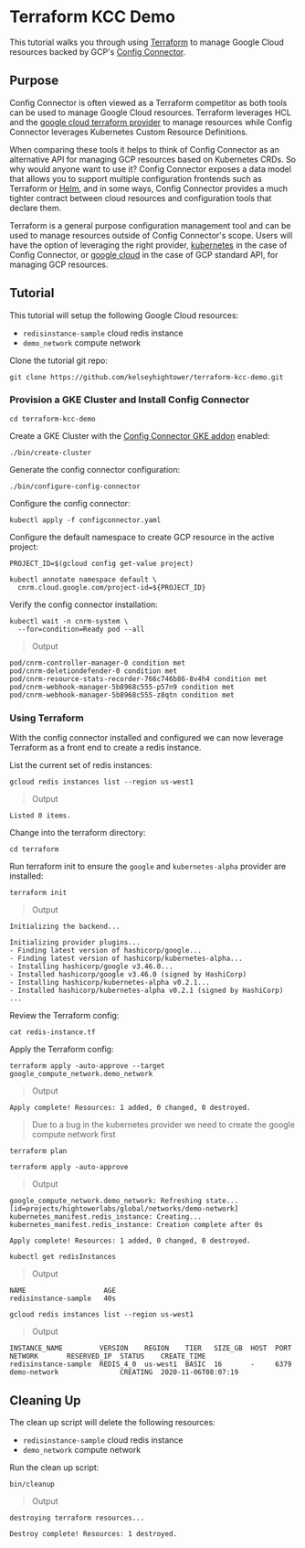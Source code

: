 # Terraform KCC Demo 

This tutorial walks you through using [Terraform](https://www.terraform.io/) to manage Google Cloud resources backed by GCP's [Config Connector](https://cloud.google.com/config-connector/docs/overview).


## Purpose

Config Connector is often viewed as a Terraform competitor as both tools can be used to manage Google Cloud resources. Terraform leverages HCL and the [google cloud terraform provider](https://registry.terraform.io/providers/hashicorp/google/latest/docs) to manage resources while Config Connector leverages Kubernetes Custom Resource Definitions.

When comparing these tools it helps to think of Config Connector as an alternative API for managing GCP resources based on Kubernetes CRDs. So why would anyone want to use it? Config Connector exposes a data model that allows you to support multiple configuration frontends such as Terraform or [Helm](https://helm.sh/), and in some ways, Config Connector provides a much tighter contract between cloud resources and configuration tools that declare them.

Terraform is a general purpose configuration management tool and can be used to manage resources outside of Config Connector's scope. Users will have the option of leveraging the right provider, [kubernetes](https://registry.terraform.io/providers/hashicorp/kubernetes/latest/docs/guides/getting-started) in the case of Config Connector, or [google cloud](https://registry.terraform.io/providers/hashicorp/google/latest/docs) in the case of GCP standard API, for managing GCP resources.

## Tutorial

This tutorial will setup the following Google Cloud resources:

* `redisinstance-sample` cloud redis instance
* `demo_network` compute network

Clone the tutorial git repo:

```
git clone https://github.com/kelseyhightower/terraform-kcc-demo.git
```

### Provision a GKE Cluster and Install Config Connector

```
cd terraform-kcc-demo
```

Create a GKE Cluster with the [Config Connector GKE addon](https://cloud.google.com/config-connector/docs/how-to/install-upgrade-uninstall#installing_the) enabled:

```
./bin/create-cluster
```

Generate the config connector configuration:

```
./bin/configure-config-connector
```

Configure the config connector:

```
kubectl apply -f configconnector.yaml
```

Configure the default namespace to create GCP resource in the active project:

```
PROJECT_ID=$(gcloud config get-value project)
```

```
kubectl annotate namespace default \
  cnrm.cloud.google.com/project-id=${PROJECT_ID}
```

Verify the config connector installation:

```
kubectl wait -n cnrm-system \
  --for=condition=Ready pod --all
```

> Output
```
pod/cnrm-controller-manager-0 condition met
pod/cnrm-deletiondefender-0 condition met
pod/cnrm-resource-stats-recorder-766c746b86-8v4h4 condition met
pod/cnrm-webhook-manager-5b8968c555-p57n9 condition met
pod/cnrm-webhook-manager-5b8968c555-z8qtn condition met
```

### Using Terraform

With the config connector installed and configured we can now leverage Terraform as a front end to create a redis instance.

List the current set of redis instances:

```
gcloud redis instances list --region us-west1
```

> Output
```
Listed 0 items.
```

Change into the terraform directory:

```
cd terraform
```

Run terraform init to ensure the `google` and `kubernetes-alpha` provider are installed:

```
terraform init
```

> Output
```
Initializing the backend...

Initializing provider plugins...
- Finding latest version of hashicorp/google...
- Finding latest version of hashicorp/kubernetes-alpha...
- Installing hashicorp/google v3.46.0...
- Installed hashicorp/google v3.46.0 (signed by HashiCorp)
- Installing hashicorp/kubernetes-alpha v0.2.1...
- Installed hashicorp/kubernetes-alpha v0.2.1 (signed by HashiCorp)
...
```

Review the Terraform config:

```
cat redis-instance.tf 
```

Apply the Terraform config:

```
terraform apply -auto-approve --target google_compute_network.demo_network
```

> Output

```
Apply complete! Resources: 1 added, 0 changed, 0 destroyed.
```

> Due to a bug in the kubernetes provider we need to create the google compute network first

```
terraform plan
```

```
terraform apply -auto-approve
```

> Output
```
google_compute_network.demo_network: Refreshing state... [id=projects/hightowerlabs/global/networks/demo-network]
kubernetes_manifest.redis_instance: Creating...
kubernetes_manifest.redis_instance: Creation complete after 0s

Apply complete! Resources: 1 added, 0 changed, 0 destroyed.
```

```
kubectl get redisInstances
```

> Output
```
NAME                   AGE
redisinstance-sample   40s
```

```
gcloud redis instances list --region us-west1
```

> Output
```
INSTANCE_NAME         VERSION    REGION    TIER   SIZE_GB  HOST  PORT  NETWORK       RESERVED_IP  STATUS    CREATE_TIME
redisinstance-sample  REDIS_4_0  us-west1  BASIC  16       -     6379  demo-network               CREATING  2020-11-06T08:07:19
```

## Cleaning Up

The clean up script will delete the following resources:

* `redisinstance-sample` cloud redis instance
* `demo_network` compute network

Run the clean up script:

```
bin/cleanup
```

> Output

```
destroying terraform resources...

Destroy complete! Resources: 1 destroyed.
```
